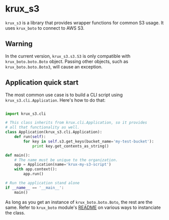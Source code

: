 # krux_s3

`krux_s3` is a library that provides wrapper functions for common S3 usage. It uses `krux_boto` to connect to AWS S3.

## Warning

In the current version, `krux_s3.s3.S3` is only compatible with `krux_boto.boto.Boto` object. Passing other objects, such as `krux_boto.boto.Boto3`, will cause an exception.

## Application quick start

The most common use case is to build a CLI script using `krux_s3.cli.Application`.
Here's how to do that:

```python

import krux_s3.cli

# This class inherits from krux.cli.Application, so it provides
# all that functionality as well.
class Application(krux_s3.cli.Application):
    def run(self):
        for key in self.s3.get_keys(bucket_name='my-test-bucket'):
            print key.get_contents_as_string()

def main():
    # The name must be unique to the organization.
    app = Application(name='krux-my-s3-script')
    with app.context():
        app.run()

# Run the application stand alone
if __name__ == '__main__':
    main()

```

As long as you get an instance of `krux_boto.boto.Boto`, the rest are the same. Refer to `krux_boto` module's [README](https://github.com/krux/python-krux-boto/blob/master/README.md) on various ways to instanciate the class.
